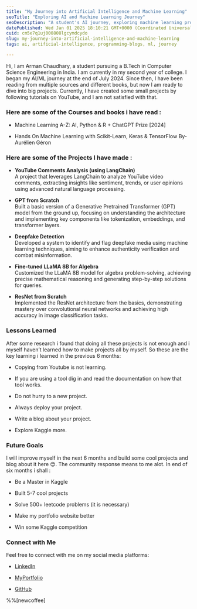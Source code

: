 ```yaml
---
title: "My Journey into Artificial Intelligence and Machine Learning"
seoTitle: "Exploring AI and Machine Learning Journey"
seoDescription: "A student's AI journey, exploring machine learning projects, insights, and ambitious goals for future development and community engagement"
datePublished: Wed Jan 01 2025 18:10:21 GMT+0000 (Coordinated Universal Time)
cuid: cm5e7q1uj000808lgcymdcydo
slug: my-journey-into-artificial-intelligence-and-machine-learning
tags: ai, artificial-intelligence, programming-blogs, ml, journey

---
```


Hi, I am Arman Chaudhary, a student pursuing a B.Tech in Computer Science Engineering in India. I am currently in my second year of college. I began my AI/ML journey at the end of July 2024. Since then, I have been reading from multiple sources and different books, but now I am ready to dive into big projects. Currently, I have created some small projects by following tutorials on YouTube, and I am not satisfied with that.

### Here are some of the Courses and books i have read :

* Machine Learning A-Z: AI, Python & R + ChatGPT Prize \[2024\]
    
* Hands On Machine Learning with Scikit-Learn, Keras & TensorFlow By- Aurélien Géron
    

### Here are some of the Projects I have made :

* **YouTube Comments Analysis (using LangChain)**  
    A project that leverages LangChain to analyze YouTube video comments, extracting insights like sentiment, trends, or user opinions using advanced natural language processing.
    
* **GPT from Scratch**  
    Built a basic version of a Generative Pretrained Transformer (GPT) model from the ground up, focusing on understanding the architecture and implementing key components like tokenization, embeddings, and transformer layers.
    
* **Deepfake Detection**  
    Developed a system to identify and flag deepfake media using machine learning techniques, aiming to enhance authenticity verification and combat misinformation.
    
* **Fine-tuned LLaMA 8B for Algebra**  
    Customized the LLaMA 8B model for algebra problem-solving, achieving precise mathematical reasoning and generating step-by-step solutions for queries.
    
* **ResNet from Scratch**  
    Implemented the ResNet architecture from the basics, demonstrating mastery over convolutional neural networks and achieving high accuracy in image classification tasks.
    

### Lessons Learned

After some research i found that doing all these projects is not enough and i myself haven’t learned how to make projects all by myself. So these are the key learning i learned in the previous 6 months:

* Copying from Youtube is not learning.
    
* If you are using a tool dig in and read the documentation on how that tool works.
    
* Do not hurry to a new project.
    
* Always deploy your project.
    
* Write a blog about your project.
    
* Explore Kaggle more.
    

### Future Goals

I will improve myself in the next 6 months and build some cool projects and blog about it here 😊. The community response means to me alot. In end of six months i shall :

* Be a Master in Kaggle
    
* Built 5-7 cool projects
    
* Solve 500+ leetcode problems (it is necessary)
    
* Make my portfolio website better
    
* Win some Kaggle competition
    

### Connect with Me

Feel free to connect with me on my social media platforms:

* [LinkedIn](https://www.linkedin.com/in/arman-chaudhary-3100a328a/)
    
* [MyPortfolio](https://portfolio2-0-arman176001s-projects.vercel.app/)
    
* [GitHub](https://github.com/Arman176001)
    

%%[newcoffee]